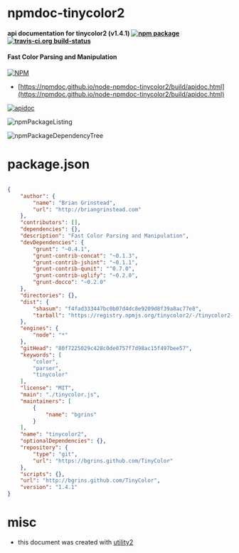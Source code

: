 # npmdoc-tinycolor2

#### api documentation for  tinycolor2 (v1.4.1)  [![npm package](https://img.shields.io/npm/v/npmdoc-tinycolor2.svg?style=flat-square)](https://www.npmjs.org/package/npmdoc-tinycolor2) [![travis-ci.org build-status](https://api.travis-ci.org/npmdoc/node-npmdoc-tinycolor2.svg)](https://travis-ci.org/npmdoc/node-npmdoc-tinycolor2)

#### Fast Color Parsing and Manipulation

[![NPM](https://nodei.co/npm/tinycolor2.png?downloads=true&downloadRank=true&stars=true)](https://www.npmjs.com/package/tinycolor2)

- [https://npmdoc.github.io/node-npmdoc-tinycolor2/build/apidoc.html](https://npmdoc.github.io/node-npmdoc-tinycolor2/build/apidoc.html)

[![apidoc](https://npmdoc.github.io/node-npmdoc-tinycolor2/build/screenCapture.buildCi.browser.%252Ftmp%252Fbuild%252Fapidoc.html.png)](https://npmdoc.github.io/node-npmdoc-tinycolor2/build/apidoc.html)

![npmPackageListing](https://npmdoc.github.io/node-npmdoc-tinycolor2/build/screenCapture.npmPackageListing.svg)

![npmPackageDependencyTree](https://npmdoc.github.io/node-npmdoc-tinycolor2/build/screenCapture.npmPackageDependencyTree.svg)



# package.json

```json

{
    "author": {
        "name": "Brian Grinstead",
        "url": "http://briangrinstead.com"
    },
    "contributors": [],
    "dependencies": {},
    "description": "Fast Color Parsing and Manipulation",
    "devDependencies": {
        "grunt": "~0.4.1",
        "grunt-contrib-concat": "~0.1.3",
        "grunt-contrib-jshint": "~0.1.1",
        "grunt-contrib-qunit": "^0.7.0",
        "grunt-contrib-uglify": "~0.2.0",
        "grunt-docco": "~0.2.0"
    },
    "directories": {},
    "dist": {
        "shasum": "f4fad333447bc0b07d4dc8e9209d8f39a8ac77e8",
        "tarball": "https://registry.npmjs.org/tinycolor2/-/tinycolor2-1.4.1.tgz"
    },
    "engines": {
        "node": "*"
    },
    "gitHead": "80f7225029c428c0de0757f7d98ac15f497bee57",
    "keywords": [
        "color",
        "parser",
        "tinycolor"
    ],
    "license": "MIT",
    "main": "./tinycolor.js",
    "maintainers": [
        {
            "name": "bgrins"
        }
    ],
    "name": "tinycolor2",
    "optionalDependencies": {},
    "repository": {
        "type": "git",
        "url": "https://bgrins.github.com/TinyColor"
    },
    "scripts": {},
    "url": "http://bgrins.github.com/TinyColor",
    "version": "1.4.1"
}
```



# misc
- this document was created with [utility2](https://github.com/kaizhu256/node-utility2)
